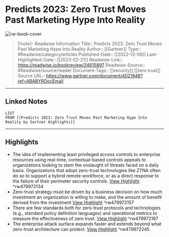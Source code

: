 # Predicts 2023: Zero Trust Moves Past Marketing Hype Into Reality

![rw-book-cover](https://emtemp.gcom.cloud/ngw/globalassets/gartner-tile.jpg)
<br>
>[!note]- Readwise Information
>Title:: Predicts 2023: Zero Trust Moves Past Marketing Hype Into Reality
>Author:: [[Gartner]]
>Type:: #Readwise/category/articles
>Published-Date:: [[2022-12-06]]
>Last-Highlighted-Date:: [[2023-02-21]]
>Readwise-Link:: https://readwise.io/bookreview/24615897
>Readwise-Source:: #Readwise/source/reader
>Document-Tags:: [[security]] [[zero trust]] 
>Source URL:: https://www.gartner.com/document/4021946?ref=ABABYRDocEmail
--- 

## Linked Notes
```dataview
LIST
FROM [[Predicts 2023: Zero Trust Moves Past Marketing Hype Into Reality by Gartner Highlights]]
```

---

## Highlights
- The idea of implementing least privileged access controls to enterprise resources using real-time, contextual-based controls appeals to organizations looking to stem the onslaught of threats faced on a daily basis. Organizations that adopt zero-trust technologies like ZTNA often do so to support a hybrid remote workforce, or as a direct response to the failure of their perimeter security controls. [View Highlight](https://readwise.io/open/479972134) ^rw479972134
- Zero-trust strategy must be driven by a business decision on how much investment an organization is willing to make, and the amount of benefit derived from the investment [View Highlight](https://readwise.io/open/479972157) ^rw479972157
- There are few standards both for zero-trust protocols and technologies (e.g., standard policy definition languages) and operational metrics to measure the effectiveness of zero trust. [View Highlight](https://readwise.io/open/479972187) ^rw479972187
- The enterprise attack surface expands faster and extends beyond what zero-trust architecture can protect. [View Highlight](https://readwise.io/open/479972245) ^rw479972245
